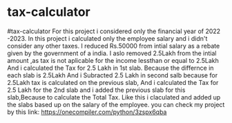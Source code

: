 # tax-calculator
#tax-calculator For this project i considered only the financial year of 2022 -2023. In this project i calculated only the employee salary and i didn't consider any other taxes. I reduced Rs.50000 from intial salary as a rebate given by the government of a india. I aslo removed 2.5Lakh from the intial amount ,as tax is not aplicable for the income lessthan or equal to 2.5Lakh And i calculated the Tax for 2.5 Lakh in 1st slab. Because the differnce in each slab is 2.5Lakh And i Subracted 2.5 Lakh in second salb because for 2.5Lakh tax is calculated on the previous slab, And i calculated the Tax for 2.5 Lakh for the 2nd slab and i added the previous slab for this slab,Because to calculate the Total Tax. Like this i claculated and added up the slabs based up on the salary of the employee. you can check my project by this link: https://onecompiler.com/python/3zspx6qba
